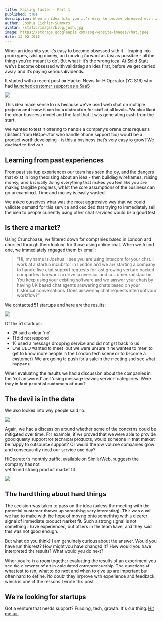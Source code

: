 ```yaml
---
title: Failing faster - Part 1
published: true
description: When an idea hits you it’s easy to become obsessed with it - leaping into prototypes, raising money, and moving forward as fast as possible - all the things you’re ‘meant to do’. But what if it’s the wrong idea. At Solid State we’ve become obsessed with validating an idea first, before we get carried away, and it’s paying serious dividends.
author: Joshua Eichler-Summers
avatar: /static/images/blog/josh.jpg
image: https://storage.googleapis.com/ssg-website-images/chat.jpeg
date: 12-02-2016
---
```


<p>When an idea hits you it’s easy to become obsessed with it - leaping into prototypes, raising money, and moving forward as fast as possible  - all the things you’re ‘meant to do’. But what if it’s the wrong idea. At Solid State we’ve become obsessed with validating an idea first, before we get carried away, and it’s paying serious dividends.</p>
<p>It started with a recent post on Hacker News for HiOperator (YC S16) who had <a href="https://news.ycombinator.com/item?id=13072415"  target="_blank">launched customer support as a SaaS</a></p>
<div class="row">
<img class="img-responsive" src="https://storage.googleapis.com/ssg-website-images/hi-operator.png"/>
</div>
<p>This idea made sense to us because we’ve used web chat on multiple projects and know it can be a distraction for staff at all levels. We also liked the clear business model and the fact that it was generating cash from the start.</p>
<p>We wanted to test if offering to handle a company’s online chat requests (distinct from HiOperator who handle phone support too) would be a product worth developing - is this a business that’s very easy to grow? We decided to find out.</p>
<h2><a id="Learning_from_past_experiences_10"></a>Learning from past experiences</h2>
<p>From past startup experiences our team has seen the joy, and the dangers that exist in long theorising about an idea - then building wireframes, raising money, and basically doing everything that makes you feel like you are making tangible progress, whilst the core assumptions of the business can go unexamined. Time and money is easily wasted.</p>
<p>We asked ourselves what was the most aggressive way that we could validate demand for this service and decided that trying to immediately sell the idea to people currently using other chat services would be a good test.</p>
<h2><a id="Is_there_a_market_15"></a>Is there a market?</h2>
<p>Using Crunchbase, we filtered down for companies based in London and churned through them looking for those using online chat. When we found one, we immediately engaged them by email:</p>
<blockquote>
<p>“Hi, my name is Joshua. I see you are using Intercom for your chat. I work at a startup incubator in London and we are starting a company to handle live chat support requests for fast growing venture backed companies that want to drive conversion and customer satisfaction. You keep using your existing software and we answer your chats by having UK based chat agents answering chats based on your historical conversations. Does answering chat requests interrupt your workflow?”</p>
</blockquote>
<p>We contacted 51 startups and here are the results:</p>
<div class="row">
<img class="img-responsive" src="https://storage.googleapis.com/ssg-website-images/operator-graph-1.png"/>
</div>
<p>Of the 51 startups:</p>
<ul>
<li>29 said a clear ‘no’</li>
<li>11 did not respond</li>
<li>10 used a message dropping service and did not get back to us</li>
<li>One CEO wanted to meet (but we were unsure if he wanted to meet to get to know more people in the London tech scene or to become a customer). We are going to push for a sale in the meeting and see what happens.</li>
</ul>
<p>When evaluating the results we had a discussion about the companies in the ‘not answered’ and ‘using message leaving service’ categories. Were they in fact potential customers of ours?</p>
<h2 style="display: block !important"><a id="The_devil_is_in_the_data_30"></a>The devil is in the data</h2>
<p>We also looked into why people said no:</p>
<div class="row">
<img class="img-responsive" src="https://storage.googleapis.com/ssg-website-images/operator-graph-2.png"/>
</div>
<p>
Again, we had a discussion around whether some of the concerns could be mitigated over time. For example, if we proved that we were able to provide good quality support for  technical products, would someone in that market be happy to outsource support? Or would the low volume companies grow and consequently need our service one day?</p>
<p>HiOperator’s monthly traffic, available on SimilarWeb, suggests the company has not<br>
yet found strong product market fit.</p>

<div class="row">
<img class="img-responsive" src="https://storage.googleapis.com/ssg-website-images/operator-graph-3.png"/>
</div>

<h2><a id="The_hard_thing_about_hard_things_37"></a>The hard thing about hard things</h2>
<p>The decision was taken to pass on the idea (unless the meeting with the potential customer throws up something very interesting). This was a call we had to make with the hope of moving onto something with a clearer signal of immediate product market fit. Such a strong signal is not something I have experienced, but others in the team have, and they said this was not good enough.</p>
<p>But what do you think? I am genuinely curious about the answer. Would you have run this test? How might you have changed it? How would you have interpreted the results? What would you do next?</p>
<p>When you’re in a room together evaluating the results of an experiment you see the elements of art in calculated entrepreneurship. The questions of what test to run, what to do next and when to give up are important but often hard to define. No doubt they improve with experience and feedback, which is one of the reasons I wrote this post.</p>
<h2>We're looking for startups</h2>
<p>Got a venture that needs support? Funding, tech, growth. It's our thing. <a href="mailto:joshua@solidstategroup.com">Hit me up.</a>